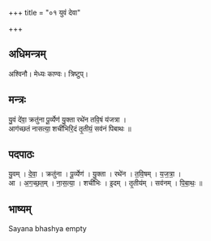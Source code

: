 +++
title = "०१ युवं देवा"

+++
## अधिमन्त्रम्
अश्विनौ। मेध्यः काण्वः। त्रिष्टुप्।

## मन्त्रः
यु॒वं दे॑वा॒ क्रतु॑ना पू॒र्व्येण॑ यु॒क्ता रथे॑न तवि॒षं य॑जत्रा ।  
आग॑च्छतं नासत्या॒ शची॑भिरि॒दं तृ॒तीयं॒ सव॑नं पिबाथः ॥

## पदपाठः
यु॒वम् । दे॒वा॒ । क्रतु॑ना । पू॒र्व्येण॑ । यु॒क्ता । रथे॑न । त॒वि॒षम् । य॒ज॒त्रा॒ ।  
आ । अ॒ग॒च्छ॒त॒म् । ना॒स॒त्या॒ । शची॑भिः । इ॒दम् । तृ॒तीय॑म् । सव॑नम् । पि॒बा॒थः॒ ॥

## भाष्यम्
Sayana bhashya empty